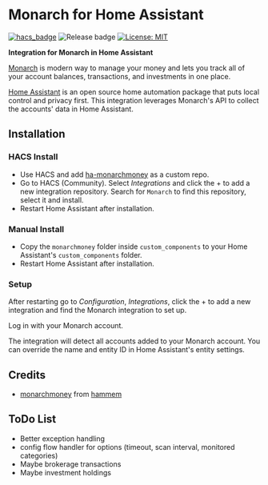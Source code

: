 # Monarch for Home Assistant

[![hacs_badge](https://img.shields.io/badge/HACS-Default-orange.svg?style=for-the-badge)](https://github.com/custom-components/hacs) ![Release badge](https://img.shields.io/github/v/release/sanghviharshit/ha-monarchmoney?style=for-the-badge) [![License: MIT](https://img.shields.io/badge/License-MIT-yellow.svg?style=for-the-badge)](https://opensource.org/licenses/MIT)

**Integration for Monarch in Home Assistant**

[Monarch](https://www.monarchmoney.com/referral/craudhiyod) is modern way to manage your money and lets you track all of your account balances, transactions, and investments in one place.

[Home Assistant](https://www.home-assistant.io/) is an open source home automation package that puts local control and privacy first.
This integration leverages Monarch's API to collect the accounts' data in Home Assistant.

## Installation

### HACS Install

- Use HACS and add [ha-monarchmoney](https://github.com/sanghviharshit/ha-monarchmoney) as a custom repo.
- Go to HACS (Community). Select _Integrations_ and click the + to add a new integration repository. Search for `Monarch` to find this repository, select it and install.
- Restart Home Assistant after installation.

### Manual Install

- Copy the `monarchmoney` folder inside `custom_components` to your Home Assistant's `custom_components` folder.
- Restart Home Assistant after installation.

### Setup

After restarting go to _Configuration_, _Integrations_, click the + to add a new integration and find the Monarch integration to set up.

Log in with your Monarch account.

The integration will detect all accounts added to your Monarch account. You can override the name and entity ID in Home Assistant's entity settings.

## Credits

- [monarchmoney](https://github.com/hammem/monarchmoney) from [hammem](https://github.com/hammem)

## ToDo List

- Better exception handling
- config flow handler for options (timeout, scan interval, monitored categories)
- Maybe brokerage transactions
- Maybe investment holdings
